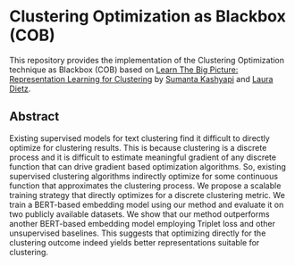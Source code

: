 # Clustering Optimization as Blackbox (COB)

This repository provides the implementation of the Clustering Optimization technique as Blackbox (COB) based on [Learn The Big Picture: Representation Learning for Clustering](https://www.cs.unh.edu/~sk1105/papers/repl4nlp_paper.pdf) by [Sumanta Kashyapi](https://www.cs.unh.edu/~sk1105/) and [Laura Dietz](https://www.cs.unh.edu/~dietz/).

## Abstract
Existing supervised models for text clustering find it difficult to directly optimize for clustering results. This is because clustering is a discrete process and it is difficult to estimate meaningful gradient of any discrete function that can drive gradient based optimization algorithms. So, existing supervised clustering algorithms indirectly optimize for some continuous function that approximates the clustering process. We propose a scalable training strategy that directly optimizes for a discrete clustering metric. We train a BERT-based embedding model using our method and evaluate it on two publicly available datasets. We show that our method outperforms another BERT-based embedding model employing Triplet loss and other unsupervised baselines. This suggests that optimizing directly for the clustering outcome indeed yields better representations suitable for clustering.
